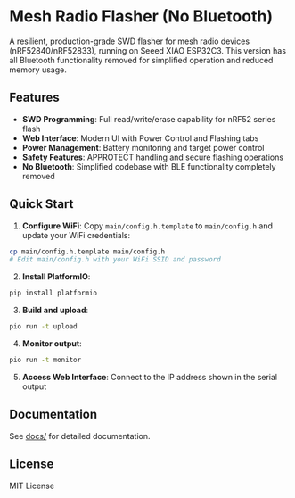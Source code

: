 # Mesh Radio Flasher (No Bluetooth)

A resilient, production-grade SWD flasher for mesh radio devices (nRF52840/nRF52833), running on Seeed XIAO ESP32C3. This version has all Bluetooth functionality removed for simplified operation and reduced memory usage.

## Features

- **SWD Programming**: Full read/write/erase capability for nRF52 series flash
- **Web Interface**: Modern UI with Power Control and Flashing tabs
- **Power Management**: Battery monitoring and target power control
- **Safety Features**: APPROTECT handling and secure flashing operations
- **No Bluetooth**: Simplified codebase with BLE functionality completely removed

## Quick Start

1. **Configure WiFi**: Copy `main/config.h.template` to `main/config.h` and update your WiFi credentials:
```bash
cp main/config.h.template main/config.h
# Edit main/config.h with your WiFi SSID and password
```

2. **Install PlatformIO**:
```bash
pip install platformio
```

3. **Build and upload**:
```bash
pio run -t upload
```

4. **Monitor output**:
```bash
pio run -t monitor
```

5. **Access Web Interface**: Connect to the IP address shown in the serial output

## Documentation

See [docs/](docs/) for detailed documentation.

## License

MIT License
